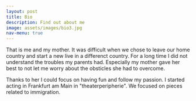 ```yaml
---
layout: post
title: Bio
description: Find out about me
image: assets/images/bio3.jpg
nav-menu: true
---
```


That is me and my mother. It was difficult when we chose to leave our home country
and start a new live in a differenct country. For a long time I did not understand
the troubles my parents had. Especially my mother gave her best to not let me worry
about the obsticles she had to overcome.

Thanks to her I could focus on having fun and follow my passion. I started acting
in Frankfurt am Main in "theaterperipherie". We focused on pieces related to immigration.
